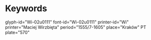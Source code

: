 # Keywords
glyph-id="Wi-02u0111"
font-id="Wi-02u0111"
printer-id="Wi"
printer="Maciej Wirzbięta"
period="1555/7-1605"
place="Kraków"
PT plate="570"
